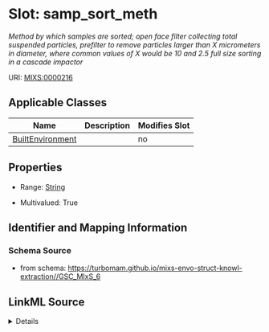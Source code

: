 # Slot: samp_sort_meth


_Method by which samples are sorted; open face filter collecting total suspended particles, prefilter to remove particles larger than X micrometers in diameter, where common values of X would be 10 and 2.5 full size sorting in a cascade impactor_



URI: [MIXS:0000216](https://w3id.org/mixs/0000216)



<!-- no inheritance hierarchy -->




## Applicable Classes

| Name | Description | Modifies Slot |
| --- | --- | --- |
[BuiltEnvironment](BuiltEnvironment.md) |  |  no  |







## Properties

* Range: [String](String.md)

* Multivalued: True





## Identifier and Mapping Information







### Schema Source


* from schema: https://turbomam.github.io/mixs-envo-struct-knowl-extraction//GSC_MIxS_6




## LinkML Source

<details>
```yaml
name: samp_sort_meth
description: Method by which samples are sorted; open face filter collecting total
  suspended particles, prefilter to remove particles larger than X micrometers in
  diameter, where common values of X would be 10 and 2.5 full size sorting in a cascade
  impactor
title: sample size sorting method
notes:
- method
- sample
- size
from_schema: https://turbomam.github.io/mixs-envo-struct-knowl-extraction//GSC_MIxS_6
rank: 1000
slot_uri: MIXS:0000216
multivalued: true
alias: samp_sort_meth
domain_of:
- BuiltEnvironment
range: string
required: false
recommended: false

```
</details>